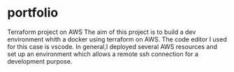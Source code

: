 # portfolio
Terraform project on AWS 
The aim of this project is to build a dev environment whith a docker using terraform on AWS. The code editor I used for this case is vscode.
In general,I deployed several AWS resources and set up an environment which allows a remote ssh connection for a development purpose.
